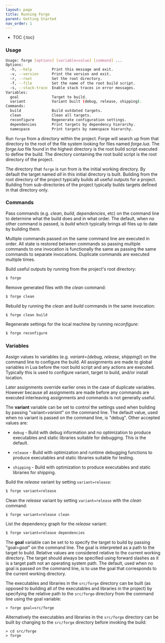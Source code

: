 ```yaml
---
layout: page
title: Running Forge
parent: Getting Started
nav_order: 1
---
```


- TOC
{:toc}

### Usage

~~~sh
Usage: forge [options] [variable=value] [command] ...
Options:
  -h, --help         Print this message and exit.
  -v, --version      Print the version and exit.
  -r, --root         Set the root directory.
  -f, --file         Set the name of the root build script.
  -s, --stack-trace  Enable stack traces in error messages.
Variables:
  goal               Target to build.
  variant            Variant built (debug, release, shipping).
Commands:
  build              Build outdated targets.
  clean              Clean all targets.
  reconfigure        Regenerate configuration settings.
  dependencies       Print targets by dependency hierarchy.
  namespace          Print targets by namespace hierarchy.
~~~

Run `forge` from a directory within the project.  Forge will search up from that directory to the root of the file system looking for files named *forge.lua*.  The *forge.lua* file found in the highest directory is the root build script executed to define the build.  The directory containing the root build script is the root directory of the project.

The directory that `forge` is run from is the initial working directory.  By default the target named *all* in this initial directory is built.  Building from the root directory of the project typically builds all useful outputs for a project.  Building from sub-directories of the project typically builds targets defined in that directory only.

### Commands

Pass commands (e.g. *clean*, *build*, *dependencies*, etc) on the command line to determine what the build does and in what order.  The default, when no other command is passed, is *build* which typically brings all files up to date by building them.

Multiple commands passed on the same command line are executed in order.  All state is restored between commands so passing multiple commands to one invocation is functionally the same as passing the same commands to separate invocations.  Duplicate commands are executed multiple times.

Build useful outputs by running from the project's root directory:

~~~bash
$ forge
~~~

Remove generated files with the *clean* command:

~~~bash
$ forge clean
~~~

Rebuild by running the *clean* and *build* commands in the same invocation:

~~~bash
$ forge clean build
~~~

Regenerate settings for the local machine by running *reconfigure*:

~~~bash
$ forge reconfigure
~~~

### Variables 

Assign values to variables (e.g. *variant={debug, release, shipping}*) on the command line to configure the build.  All assignments are made to global variables in Lua before the root build script and any actions are executed.  Typically this is used to configure variant, target to build, and/or install location.

Later assignments override earlier ones in the case of duplicate variables.  However because all assignments are made before any commands are executed interleaving assignments and commands is not generally useful.

The **variant** variable can be set to control the settings used when building by passing "variant=_variant_" on the command line.  The default value, used when no variant is passed on the command line, is "debug".  Other accepted values are:

- `debug` - Build with debug information and no optimization to produce executables and static libraries suitable for debugging.  This is the default.

- `release` - Build with optimization and runtime debugging functions to produce executables and static libraries suitable for testing.

- `shipping` - Build with optimization to produce executables and static libraries for shipping.

Build the *release* variant by setting `variant=release`:

~~~bash
$ forge variant=release
~~~

Clean the *release* variant by setting `variant=release` with the *clean* command:

~~~bash
$ forge variant=release clean
~~~

List the dependency graph for the *release* variant:

~~~bash
$ forge variant=release dependencies
~~~

The **goal** variable can be set to to specify the target to build by passing "goal=_goal_" on the command line.  The goal is interpreted as a path to the target to build.  Relative values are considered relative to the current working directory.  The target should always be specified using forward slashes as it is a target path not an operating system path.  The default, used when no goal is passed on the command line, is to use the goal that corresponds to the current working directory.

The executables and libraries in the `src/forge` directory can be built (as opposed to building all of the executables and libraries in the project) by specifying the relative path to the `src/forge` directory from the command line using the goal variable:

~~~
> forge goal=src/forge
~~~

Alternatively the executables and libraries in the `src/forge` directory can be built by changing to the `src/forge` directory before invoking the build:

~~~
> cd src/forge
> forge
~~~
